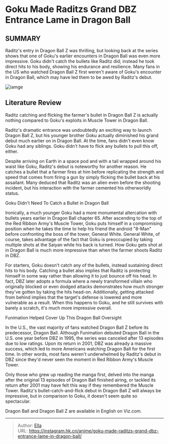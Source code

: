 # Goku Made Raditzs Grand DBZ Entrance Lame in Dragon Ball


## SUMMARY 



  Raditz&#39;s entry in Dragon Ball Z was thrilling, but looking back at the series shows that one of Goku&#39;s earlier encounters in Dragon Ball was even more impressive.   Goku didn&#39;t catch the bullets like Raditz did; instead he took direct hits to his body, showing his endurance and resilience.   Many fans in the US who watched Dragon Ball Z first weren&#39;t aware of Goku&#39;s encounter in Dragon Ball, which may have led them to be awed by Raditz&#39;s debut.  

![iamge](https://static1.srcdn.com/wordpress/wp-content/uploads/2023/03/goku-other-brother.jpg)

## Literature Review

Raditz catching and flicking the farmer&#39;s bullet in Dragon Ball Z is actually nothing compared to Goku&#39;s exploits in Muscle Tower in Dragon Ball.




Raditz&#39;s dramatic entrance was undoubtedly an exciting way to launch Dragon Ball Z, but his younger brother Goku actually diminished his grand debut much earlier on in Dragon Ball. At the time, fans didn&#39;t even know Goku had any siblings. Goku didn&#39;t have to flick any bullets to pull this off, either.




Despite arriving on Earth in a space pod and with a tail wrapped around his waist like Goku, Raditz&#39;s debut is noteworthy for another reason. He catches a bullet that a farmer fires at him before replicating the strength and speed that comes from firing a gun by simply flicking the bullet back at his assailant. Many deduced that Raditz was an alien even before the shooting incident, but his interaction with the farmer cemented his otherworldly status.


 Goku Didn&#39;t Need To Catch a Bullet in Dragon Ball 
          

Ironically, a much younger Goku had a more monumental altercation with bullets years earlier in Dragon Ball chapter 65. After ascending to the top of the Red Ribbon Army&#39;s Muscle Tower, Goku puts himself in a compromising position when he takes the time to help his friend the android &#34;8-Man&#34; before confronting the boss of the tower, General White. General White, of course, takes advantage of the fact that Goku is preoccupied by taking multiple shots at the Saiyan while his back is turned. How Goku gets shot at in Dragon Ball is much more impressive than when the farmer shoots Raditz in DBZ.




For starters, Goku doesn&#39;t catch any of the bullets, instead sustaining direct hits to his body. Catching a bullet also implies that Raditz is protecting himself in some way rather than allowing it to just bounce off his head. In fact, DBZ later adopts a formula where a newly transformed villain who originally blocked or even dodged attacks demonstrates how much stronger they&#39;ve gotten by taking the hits head-on. Additionally, getting attacked from behind implies that the target&#39;s defense is lowered and more vulnerable as a result. When this happens to Goku, and he still survives with barely a scratch, it&#39;s much more impressive overall.



 Funimation Helped Cover Up This Dragon Ball Oversight 
          

In the U.S., the vast majority of fans watched Dragon Ball Z before its predecessor, Dragon Ball. Although Funimation debuted Dragon Ball in the U.S. one year before DBZ in 1995, the series was canceled after 13 episodes due to low ratings. Upon its return in 2001, DBZ was already a massive success, which led to more Americans watching Dragon Ball for the first time. In other words, most fans weren&#39;t underwhelmed by Raditz&#39;s debut in DBZ since they&#39;d never seen the moment in Red Ribbon Army&#39;s Muscle Tower.




Only those who grew up reading the manga first, delved into the manga after the original 13 episodes of Dragon Ball finished airing, or tackled its return after 2001 may have felt this way if they remembered the Muscle Tower. Raditz&#39;s bullet-catch-and-flick debut in Dragon Ball Z will always be impressive, but in comparison to Goku, it doesn&#39;t seem quite so spectacular.

Dragon Ball and Dragon Ball Z are available in English on Viz.com.



---

> Author: [Ella](https://instagram.hk.cn/)  
> URL: https://instagram.hk.cn/anime/goku-made-raditzs-grand-dbz-entrance-lame-in-dragon-ball/  

